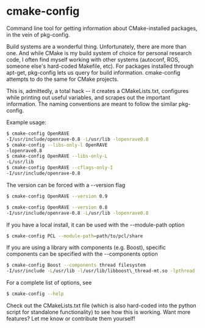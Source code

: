 cmake-config
============

Command line tool for getting information about CMake-installed packages, in the vein of pkg-config. 

Build systems are a wonderful thing. Unfortunately, there are more than one. And while CMake is my build system 
of choice for personal research code, I often find myself working with other systems (autoconf, ROS, someone else's 
hard-coded Makefile, etc). For packages installed through apt-get, pkg-config lets us query for build information. 
cmake-config attempts to do the same for CMake projects.

This is, admittedly, a total hack -- it creates a CMakeLists.txt, configures while printing out useful variables, and 
scrapes out the important information. The naming conventions are meant to follow the similar pkg-config. 

Example usage:

```bash
$ cmake-config OpenRAVE
-I/usr/include/openrave-0.8 -L/usr/lib -lopenrave0.8
$ cmake-config --libs-only-l OpenRAVE
-lopenrave0.8
$ cmake-config OpenRAVE --libs-only-L
-L/usr/lib
$ cmake-config OpenRAVE --cflags-only-I
-I/usr/include/openrave-0.8
```

The version can be forced with a --version flag

```bash
$ cmake-config OpenRAVE --version 0.9

$ cmake-config OpenRAVE --version 0.8
-I/usr/include/openrave-0.8 -L/usr/lib -lopenrave0.8
```

If you have a local install, it can be used with the --module-path option

```bash
$ cmake-config PCL --module-path=path/to/pcl/share
```

If you are using a library with components (e.g. Boost), specific components can be specified with the --components option

```bash
$ cmake-config Boost --components thread filesystem
-I/usr/include -L/usr/lib -l/usr/lib/libboost\_thread-mt.so -lpthread -l/usr/lib/libboost\_filesystem-mt.so
```

For a complete list of options, see

```bash
$ cmake-config --help
```

Check out the CMakeLists.txt file (which is also hard-coded into the python script for standalone functionality) to see 
how this is working. Want more features? Let me know or contribute them yourself!
